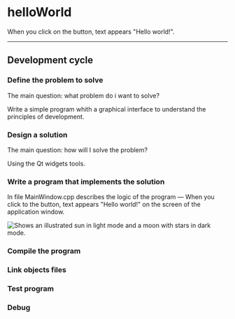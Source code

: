 # helloWorld
When you click on the button, 
text appears "Hello world!".

---

## Development cycle
### Define the problem to solve
The main question: what problem do i want to solve?

Write a simple program whith a graphical interface
to understand the principles of development. 

### Design a solution
The main question: how will I solve the problem?

Using the Qt widgets tools.

### Write a program that implements the solution
In file MainWindow.cpp describes the logic of the program —
When you click to the button, text appears "Hello world!" 
on the screen of the application window.

<picture>
  <source media="(prefers-color-scheme: dark)" srcset="https://user-images.githubusercontent.com/25423296/163456776-7f95b81a-f1ed-45f7-b7ab-8fa810d529fa.png">
  <source media="(prefers-color-scheme: light)" srcset="https://user-images.githubusercontent.com/25423296/163456779-a8556205-d0a5-45e2-ac17-42d089e3c3f8.png">
  <img alt="Shows an illustrated sun in light mode and a moon with stars in dark mode." src="https://user-images.githubusercontent.com/25423296/163456779-a8556205-d0a5-45e2-ac17-42d089e3c3f8.png">
</picture>

### Compile the program


### Link objects files


### Test program 


### Debug


